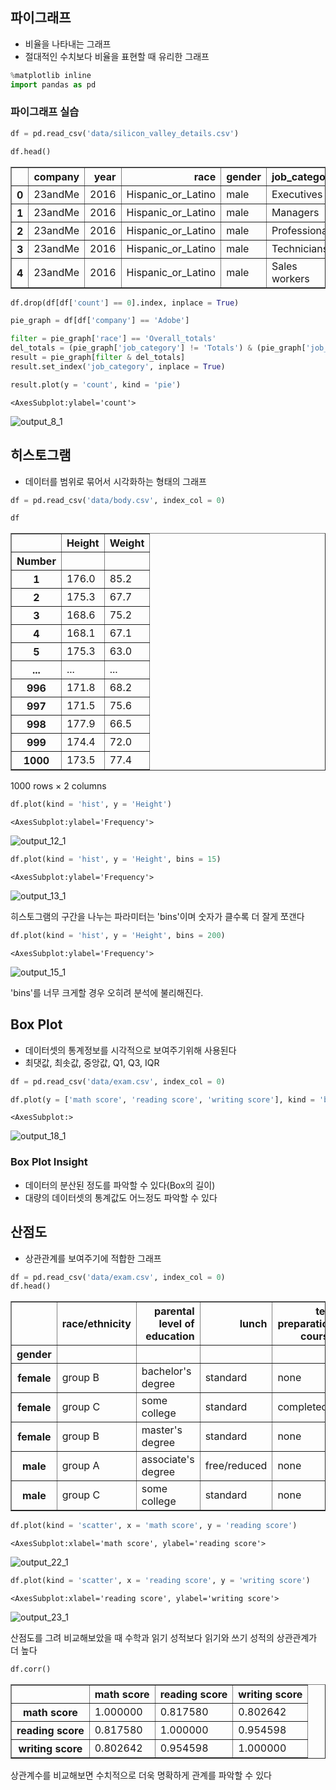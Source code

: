 ## 파이그래프

- 비율을 나타내는 그래프
- 절대적인 수치보다 비율을 표현할 때 유리한 그래프


```python
%matplotlib inline
import pandas as pd
```

### 파이그래프 실습


```python
df = pd.read_csv('data/silicon_valley_details.csv')
```


```python
df.head()
```




<div>
<style scoped>
    .dataframe tbody tr th:only-of-type {
        vertical-align: middle;
    }

    .dataframe tbody tr th {
        vertical-align: top;
    }

    .dataframe thead th {
        text-align: right;
    }
</style>
<table border="1" class="dataframe">
  <thead>
    <tr style="text-align: right;">
      <th></th>
      <th>company</th>
      <th>year</th>
      <th>race</th>
      <th>gender</th>
      <th>job_category</th>
      <th>count</th>
    </tr>
  </thead>
  <tbody>
    <tr>
      <th>0</th>
      <td>23andMe</td>
      <td>2016</td>
      <td>Hispanic_or_Latino</td>
      <td>male</td>
      <td>Executives</td>
      <td>0</td>
    </tr>
    <tr>
      <th>1</th>
      <td>23andMe</td>
      <td>2016</td>
      <td>Hispanic_or_Latino</td>
      <td>male</td>
      <td>Managers</td>
      <td>1</td>
    </tr>
    <tr>
      <th>2</th>
      <td>23andMe</td>
      <td>2016</td>
      <td>Hispanic_or_Latino</td>
      <td>male</td>
      <td>Professionals</td>
      <td>7</td>
    </tr>
    <tr>
      <th>3</th>
      <td>23andMe</td>
      <td>2016</td>
      <td>Hispanic_or_Latino</td>
      <td>male</td>
      <td>Technicians</td>
      <td>0</td>
    </tr>
    <tr>
      <th>4</th>
      <td>23andMe</td>
      <td>2016</td>
      <td>Hispanic_or_Latino</td>
      <td>male</td>
      <td>Sales workers</td>
      <td>0</td>
    </tr>
  </tbody>
</table>
</div>




```python
df.drop(df[df['count'] == 0].index, inplace = True)
```


```python
pie_graph = df[df['company'] == 'Adobe']
```


```python
filter = pie_graph['race'] == 'Overall_totals'
del_totals = (pie_graph['job_category'] != 'Totals') & (pie_graph['job_category'] != 'Previous_totals')
result = pie_graph[filter & del_totals]
result.set_index('job_category', inplace = True)
```


```python
result.plot(y = 'count', kind = 'pie')
```




    <AxesSubplot:ylabel='count'>




    
![output_8_1](/assets/images/visual_2/output_8_1.png)

    


## 히스토그램

- 데이터를 범위로 묶어서 시각화하는 형태의 그래프


```python
df = pd.read_csv('data/body.csv', index_col = 0)
```


```python
df
```




<div>
<style scoped>
    .dataframe tbody tr th:only-of-type {
        vertical-align: middle;
    }

    .dataframe tbody tr th {
        vertical-align: top;
    }

    .dataframe thead th {
        text-align: right;
    }
</style>
<table border="1" class="dataframe">
  <thead>
    <tr style="text-align: right;">
      <th></th>
      <th>Height</th>
      <th>Weight</th>
    </tr>
    <tr>
      <th>Number</th>
      <th></th>
      <th></th>
    </tr>
  </thead>
  <tbody>
    <tr>
      <th>1</th>
      <td>176.0</td>
      <td>85.2</td>
    </tr>
    <tr>
      <th>2</th>
      <td>175.3</td>
      <td>67.7</td>
    </tr>
    <tr>
      <th>3</th>
      <td>168.6</td>
      <td>75.2</td>
    </tr>
    <tr>
      <th>4</th>
      <td>168.1</td>
      <td>67.1</td>
    </tr>
    <tr>
      <th>5</th>
      <td>175.3</td>
      <td>63.0</td>
    </tr>
    <tr>
      <th>...</th>
      <td>...</td>
      <td>...</td>
    </tr>
    <tr>
      <th>996</th>
      <td>171.8</td>
      <td>68.2</td>
    </tr>
    <tr>
      <th>997</th>
      <td>171.5</td>
      <td>75.6</td>
    </tr>
    <tr>
      <th>998</th>
      <td>177.9</td>
      <td>66.5</td>
    </tr>
    <tr>
      <th>999</th>
      <td>174.4</td>
      <td>72.0</td>
    </tr>
    <tr>
      <th>1000</th>
      <td>173.5</td>
      <td>77.4</td>
    </tr>
  </tbody>
</table>
<p>1000 rows × 2 columns</p>
</div>




```python
df.plot(kind = 'hist', y = 'Height')
```




    <AxesSubplot:ylabel='Frequency'>




    
![output_12_1](/assets/images/visual_2/output_12_1.png)
    



```python
df.plot(kind = 'hist', y = 'Height', bins = 15)
```




    <AxesSubplot:ylabel='Frequency'>




    
![output_13_1](/assets/images/visual_2/output_13_1.png)
    


히스토그램의 구간을 나누는 파라미터는 'bins'이며 숫자가 클수록 더 잘게 쪼갠다


```python
df.plot(kind = 'hist', y = 'Height', bins = 200)
```




    <AxesSubplot:ylabel='Frequency'>




    
![output_15_1](/assets/images/visual_2/output_15_1.png)
    


'bins'를 너무 크게할 경우 오히려 분석에 불리해진다.

## Box Plot

- 데이터셋의 통계정보를 시각적으로 보여주기위해 사용된다
- 최댓값, 최솟값, 중앙값, Q1, Q3, IQR


```python
df = pd.read_csv('data/exam.csv', index_col = 0)

df.plot(y = ['math score', 'reading score', 'writing score'], kind = 'box')
```




    <AxesSubplot:>




    
![output_18_1](/assets/images/visual_2/output_18_1.png)
    


### Box Plot Insight

- 데이터의 분산된 정도를 파악할 수 있다(Box의 길이)
- 대량의 데이터셋의 통계값도 어느정도 파악할 수 있다

## 산점도

- 상관관계를 보여주기에 적합한 그래프


```python
df = pd.read_csv('data/exam.csv', index_col = 0)
df.head()
```




<div>
<style scoped>
    .dataframe tbody tr th:only-of-type {
        vertical-align: middle;
    }

    .dataframe tbody tr th {
        vertical-align: top;
    }

    .dataframe thead th {
        text-align: right;
    }
</style>
<table border="1" class="dataframe">
  <thead>
    <tr style="text-align: right;">
      <th></th>
      <th>race/ethnicity</th>
      <th>parental level of education</th>
      <th>lunch</th>
      <th>test preparation course</th>
      <th>math score</th>
      <th>reading score</th>
      <th>writing score</th>
    </tr>
    <tr>
      <th>gender</th>
      <th></th>
      <th></th>
      <th></th>
      <th></th>
      <th></th>
      <th></th>
      <th></th>
    </tr>
  </thead>
  <tbody>
    <tr>
      <th>female</th>
      <td>group B</td>
      <td>bachelor's degree</td>
      <td>standard</td>
      <td>none</td>
      <td>72</td>
      <td>72</td>
      <td>74</td>
    </tr>
    <tr>
      <th>female</th>
      <td>group C</td>
      <td>some college</td>
      <td>standard</td>
      <td>completed</td>
      <td>69</td>
      <td>90</td>
      <td>88</td>
    </tr>
    <tr>
      <th>female</th>
      <td>group B</td>
      <td>master's degree</td>
      <td>standard</td>
      <td>none</td>
      <td>90</td>
      <td>95</td>
      <td>93</td>
    </tr>
    <tr>
      <th>male</th>
      <td>group A</td>
      <td>associate's degree</td>
      <td>free/reduced</td>
      <td>none</td>
      <td>47</td>
      <td>57</td>
      <td>44</td>
    </tr>
    <tr>
      <th>male</th>
      <td>group C</td>
      <td>some college</td>
      <td>standard</td>
      <td>none</td>
      <td>76</td>
      <td>78</td>
      <td>75</td>
    </tr>
  </tbody>
</table>
</div>




```python
df.plot(kind = 'scatter', x = 'math score', y = 'reading score')
```




    <AxesSubplot:xlabel='math score', ylabel='reading score'>




    
![output_22_1](/assets/images/visual_2/output_22_1.png)
    



```python
df.plot(kind = 'scatter', x = 'reading score', y = 'writing score')
```




    <AxesSubplot:xlabel='reading score', ylabel='writing score'>




    
![output_23_1](/assets/images/visual_2/output_23_1.png)
    


산점도를 그려 비교해보았을 때 수학과 읽기 성적보다 읽기와 쓰기 성적의 상관관계가 더 높다


```python
df.corr()
```




<div>
<style scoped>
    .dataframe tbody tr th:only-of-type {
        vertical-align: middle;
    }

    .dataframe tbody tr th {
        vertical-align: top;
    }

    .dataframe thead th {
        text-align: right;
    }
</style>
<table border="1" class="dataframe">
  <thead>
    <tr style="text-align: right;">
      <th></th>
      <th>math score</th>
      <th>reading score</th>
      <th>writing score</th>
    </tr>
  </thead>
  <tbody>
    <tr>
      <th>math score</th>
      <td>1.000000</td>
      <td>0.817580</td>
      <td>0.802642</td>
    </tr>
    <tr>
      <th>reading score</th>
      <td>0.817580</td>
      <td>1.000000</td>
      <td>0.954598</td>
    </tr>
    <tr>
      <th>writing score</th>
      <td>0.802642</td>
      <td>0.954598</td>
      <td>1.000000</td>
    </tr>
  </tbody>
</table>
</div>



상관계수를 비교해보면 수치적으로 더욱 명확하게 관계를 파악할 수 있다


```python

```
